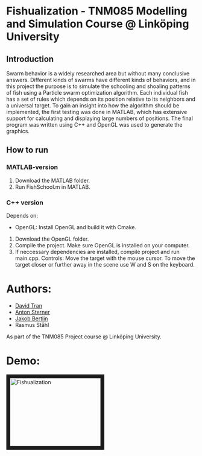 # Fishualization - TNM085 Modelling and Simulation Course @ Linköping University
## Introduction
Swarm behavior is a widely researched area but without many conclusive answers. Different kinds of swarms have different kinds of behaviors, and in this project the purpose is to simulate the schooling and shoaling patterns of fish using a Particle swarm optimization algorithm.
Each individual fish has a set of rules which depends on its position relative to its neighbors and a universal target. To gain an insight into how the algorithm should be implemented, the first testing was done in MATLAB, which has extensive support for calculating and displaying large numbers of positions.
The final program was written using C++ and OpenGL was used to generate the graphics.
## How to run
### MATLAB-version
1. Download the MATLAB folder.
2. Run FishSchool.m in MATLAB.
### C++ version
Depends on:
* OpenGL: Install OpenGL and build it with Cmake.
1. Download the OpenGL folder.
2. Compile the project. Make sure OpenGL is installed on your computer.
3. If neccessary dependencies are installed, compile project and run main.cpp.
Controls:
Move the target with the mouse cursor. To move the target closer or further away in the scene use W and S on the keyboard.
# Authors:
- [David Tran](https://github.com/ddavidtran)
- [Anton Sterner](https://github.com/antonsterner)
- [Jakob Bertlin](https://github.com/Jackbob)
- Rasmus Ståhl

As part of the TNM085 Project course @ Linköping University.
# Demo:
<a href="http://www.youtube.com/watch?feature=player_embedded&v=H6QdCxFZtf8
" target="_blank"><img src="http://img.youtube.com/vi/H6QdCxFZtf8/0.jpg" 
alt="Fishualization" width="240" height="180" border="10" /></a>
